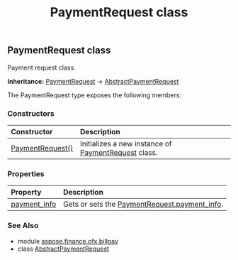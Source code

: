 ﻿---
title: PaymentRequest class
second_title: Aspose.Finance for Python via .NET API References
description: 
type: docs
weight: 370
url: /python-net/aspose.finance.ofx.billpay/paymentrequest/
is_root: false
---

## PaymentRequest class

Payment request class.



**Inheritance:** [PaymentRequest](/finance/python-net/aspose.finance.ofx.billpay/paymentrequest) → 
[AbstractPaymentRequest](/finance/python-net/aspose.finance.ofx.billpay/abstractpaymentrequest)



The PaymentRequest type exposes the following members:

### Constructors
| Constructor | Description |
| :- | :- |
| [PaymentRequest()](/finance/python-net/aspose.finance.ofx.billpay/paymentrequest/__init__/#) | Initializes a new instance of [PaymentRequest](/finance/python-net/aspose.finance.ofx.billpay/paymentrequest) class. |


### Properties
| Property | Description |
| :- | :- |
| [payment_info](/finance/python-net/aspose.finance.ofx.billpay/paymentrequest/payment_info) | Gets or sets the [PaymentRequest.payment_info](/finance/python-net/aspose.finance.ofx.billpay/paymentrequest#payment_info). |


### See Also

* module [aspose.finance.ofx.billpay](../)
* class [AbstractPaymentRequest](/finance/python-net/aspose.finance.ofx.billpay/abstractpaymentrequest)
